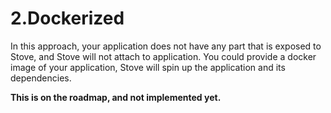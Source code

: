 # 2.Dockerized

In this approach, your application does not have any part that is exposed to Stove, and Stove will not attach to
application.
You could provide a docker image of your application, Stove will spin up the application and its dependencies.

**This is on the roadmap, and not implemented yet.**
